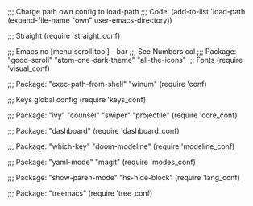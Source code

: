 ;;; Charge path own config to load-path
;;; Code:
(add-to-list 'load-path (expand-file-name "own" user-emacs-directory))

;;; Straight
(require 'straight_conf)

;;; Emacs no [menu|scroll|tool] - bar
;;; See Numbers col
;;; Package: "good-scroll" "atom-one-dark-theme" "all-the-icons"
;;; Fonts
(require 'visual_conf)

;;; Package: "exec-path-from-shell" "winum"
(require 'conf)

;;; Keys global config
(require 'keys_conf)

;;; Package: "ivy" "counsel" "swiper" "projectile"
(require 'core_conf)

;;; Package: "dashboard"
(require 'dashboard_conf)

;;; Package: "which-key" "doom-modeline"
(require 'modeline_conf)

;;; Package: "yaml-mode" "magit"
(require 'modes_conf)

;;; Package: "show-paren-mode" "hs-hide-block"
(require 'lang_conf)

;;; Package: "treemacs"
(require 'tree_conf)
